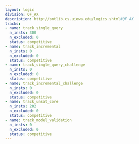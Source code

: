 ```yaml
---
layout: logic
division: QF_AX
description: http://smtlib.cs.uiowa.edu/logics.shtml#QF_AX
tracks:
- name: track_single_query
  n_insts: 300
  n_excluded: 0
  status: competitive
- name: track_incremental
  n_insts: 0
  n_excluded: 0
  status: competitive
- name: track_single_query_challenge
  n_insts: 0
  n_excluded: 0
  status: competitive
- name: track_incremental_challenge
  n_insts: 0
  n_excluded: 0
  status: competitive
- name: track_unsat_core
  n_insts: 202
  n_excluded: 0
  status: competitive
- name: track_model_validation
  n_insts: 0
  n_excluded: 0
  status: competitive
---
```


